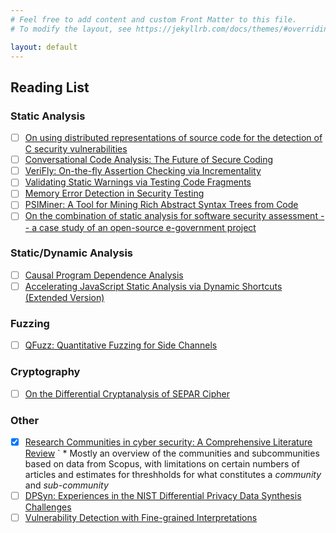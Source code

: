 ```yaml
---
# Feel free to add content and custom Front Matter to this file.
# To modify the layout, see https://jekyllrb.com/docs/themes/#overriding-theme-defaults

layout: default
---
```

## Reading List

### Static Analysis
* [ ] [On using distributed representations of source code for the detection of C security vulnerabilities](https://arxiv.org/abs/2106.01367)
* [ ] [Conversational Code Analysis: The Future of Secure Coding](https://arxiv.org/abs/2105.03502)
* [ ] [VeriFly: On-the-fly Assertion Checking via Incrementality](https://arxiv.org/abs/2106.07045)
* [ ] [Validating Static Warnings via Testing Code Fragments](https://arxiv.org/abs/2106.04735)
* [ ] [Memory Error Detection in Security Testing](https://arxiv.org/abs/2104.04385)
* [ ] [PSIMiner: A Tool for Mining Rich Abstract Syntax Trees from Code](https://arxiv.org/abs/2103.12778)
* [ ] [On the combination of static analysis for software security assessment -- a case study of an open-source e-government project](https://arxiv.org/abs/2103.08010)

### Static/Dynamic Analysis
* [ ] [Causal Program Dependence Analysis](https://arxiv.org/abs/2104.09107)
* [ ] [Accelerating JavaScript Static Analysis via Dynamic Shortcuts (Extended Version)](https://arxiv.org/abs/2105.13699)

### Fuzzing
* [ ] [QFuzz: Quantitative Fuzzing for Side Channels](https://arxiv.org/abs/2106.03346)

### Cryptography
* [ ] [On the Differential Cryptanalysis of SEPAR Cipher](https://arxiv.org/abs/2106.12638)

### Other
* [x] [Research Communities in cyber security: A Comprehensive Literature Review](https://arxiv.org/abs/2104.13196)
`    * Mostly an overview of the communities and subcommunities based on data from Scopus, with limitations on certain numbers of articles and estimates for threshholds for what constitutes a *community* and *sub-community* 
* [ ] [DPSyn: Experiences in the NIST Differential Privacy Data Synthesis Challenges](https://arxiv.org/abs/2106.12949) 
* [ ] [Vulnerability Detection with Fine-grained Interpretations](https://arxiv.org/abs/2106.10478)
